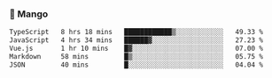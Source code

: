 ### 🥭 Mango

<!--START_SECTION:waka-->

```txt
TypeScript   8 hrs 18 mins   ████████████▒░░░░░░░░░░░░   49.33 %
JavaScript   4 hrs 34 mins   ██████▓░░░░░░░░░░░░░░░░░░   27.23 %
Vue.js       1 hr 10 mins    █▓░░░░░░░░░░░░░░░░░░░░░░░   07.00 %
Markdown     58 mins         █▒░░░░░░░░░░░░░░░░░░░░░░░   05.75 %
JSON         40 mins         █░░░░░░░░░░░░░░░░░░░░░░░░   04.04 %
```

<!--END_SECTION:waka-->
